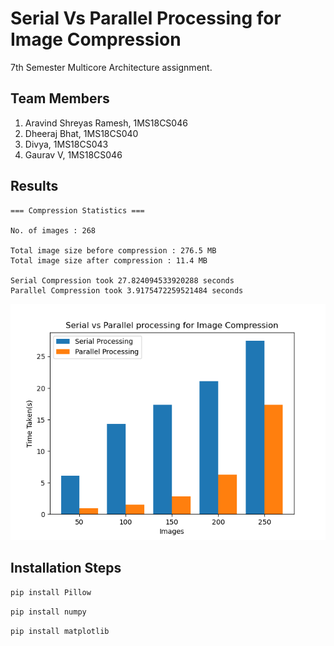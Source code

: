 # Serial Vs Parallel Processing for Image Compression

7th Semester Multicore Architecture assignment.

## Team Members

1. Aravind Shreyas Ramesh, 1MS18CS046
2. Dheeraj Bhat, 1MS18CS040
3. Divya, 1MS18CS043
4. Gaurav V, 1MS18CS046

## Results

```
=== Compression Statistics ===

No. of images : 268

Total image size before compression : 276.5 MB
Total image size after compression : 11.4 MB

Serial Compression took 27.824094533920288 seconds
Parallel Compression took 3.9175472259521484 seconds

```

![comparison graph](./ComparisonGraph.png)

## Installation Steps

`pip install Pillow`

`pip install numpy`

`pip install matplotlib`
